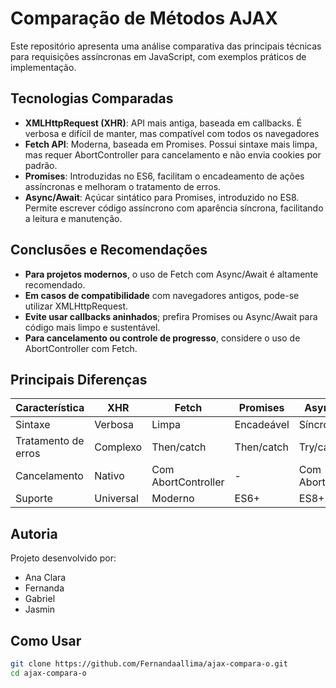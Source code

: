 ﻿# Comparação de Métodos AJAX

Este repositório apresenta uma análise comparativa das principais técnicas para requisições assíncronas em JavaScript, com exemplos práticos de implementação.

## Tecnologias Comparadas

- **XMLHttpRequest (XHR)**: API mais antiga, baseada em callbacks. É verbosa e difícil de
manter, mas compatível com todos os navegadores
- **Fetch API**:  Moderna, baseada em Promises. Possui sintaxe mais limpa, mas requer
AbortController para cancelamento e não envia cookies por padrão.
- **Promises**:  Introduzidas no ES6, facilitam o encadeamento de ações assíncronas e
melhoram o tratamento de erros.
- **Async/Await**: Açúcar sintático para Promises, introduzido no ES8. Permite escrever código
assíncrono com aparência síncrona, facilitando a leitura e manutenção.

##   Conclusões e Recomendações

- **Para projetos modernos**, o uso de Fetch com Async/Await é altamente recomendado.
- **Em casos de compatibilidade** com navegadores antigos, pode-se utilizar XMLHttpRequest.
- **Evite usar callbacks aninhados**; prefira Promises ou Async/Await para código mais limpo e sustentável.
- **Para cancelamento ou controle de progresso**, considere o uso de AbortController com Fetch.


##  Principais Diferenças

| Característica       | XHR          | Fetch        | Promises     | Async/Await  |
|----------------------|--------------|--------------|--------------|--------------|
| Sintaxe              | Verbosa      | Limpa        | Encadeável   | Síncrona     |
| Tratamento de erros  | Complexo     | Then/catch   | Then/catch   | Try/catch    |
| Cancelamento         | Nativo       | Com AbortController | -        | Com AbortController |
| Suporte              | Universal    | Moderno      | ES6+         | ES8+         |

 ##  Autoria

Projeto desenvolvido por:
- Ana Clara
- Fernanda
- Gabriel
- Jasmin
 
##  Como Usar

```bash
git clone https://github.com/Fernandaallima/ajax-compara-o.git
cd ajax-compara-o 

